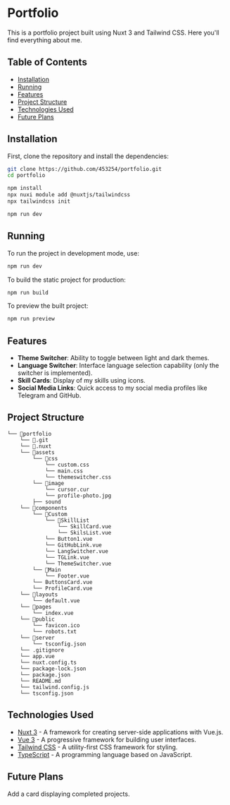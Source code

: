 # Portfolio

This is a portfolio project built using Nuxt 3 and Tailwind CSS. Here you'll find everything about me.

## Table of Contents

- [Installation](#Installation)
- [Running](#Running)
- [Features](#Features)
- [Project Structure](#Project-Structure)
- [Technologies Used](#Technologies-Used)
- [Future Plans](#Future-Plans)

## Installation

First, clone the repository and install the dependencies:

```sh
git clone https://github.com/453254/portfolio.git
cd portfolio
```

```sh
npm install
npx nuxi module add @nuxtjs/tailwindcss
npx tailwindcss init
```

```sh
npm run dev
```

## Running

To run the project in development mode, use:


```sh
npm run dev
```

To build the static project for production:


```sh
npm run build
```

To preview the built project:

```sh
npm run preview
```

## Features

- **Theme Switcher**: Ability to toggle between light and dark themes.
- **Language Switcher**: Interface language selection capability (only the switcher is implemented).
- **Skill Cards**: Display of my skills using icons.
- **Social Media Links**: Quick access to my social media profiles like Telegram and GitHub.


## Project Structure

```
└── 📁portfolio
    └── 📁.git
    └── 📁.nuxt
    └── 📁assets
        └── 📁css
            └── custom.css
            └── main.css
            └── themeswitcher.css
        └── 📁image
            └── cursor.cur
            └── profile-photo.jpg
        ├── sound
    └── 📁components
        └── 📁Custom
            └── 📁SkillList
                └── SkillCard.vue
                └── SkilsList.vue
            └── Button1.vue
            └── GitHubLink.vue
            └── LangSwitcher.vue
            └── TGLink.vue
            └── ThemeSwitcher.vue
        └── 📁Main
            └── Footer.vue
        └── ButtonsCard.vue
        └── ProfileCard.vue
    └── 📁layouts
        └── default.vue
    └── 📁pages
        └── index.vue
    └── 📁public
        └── favicon.ico
        └── robots.txt
    └── 📁server
        └── tsconfig.json
    └── .gitignore
    └── app.vue
    └── nuxt.config.ts
    └── package-lock.json
    └── package.json
    └── README.md
    └── tailwind.config.js
    └── tsconfig.json
```

## Technologies Used

- [Nuxt 3](https://nuxt.com/) - A framework for creating server-side applications with Vue.js.
- [Vue 3](https://vuejs.org/) - A progressive framework for building user interfaces.
- [Tailwind CSS](https://tailwindcss.com/) - A utility-first CSS framework for styling.
- [TypeScript](https://www.typescriptlang.org/) - A programming language based on JavaScript.

## Future Plans

Add a card displaying completed projects.
